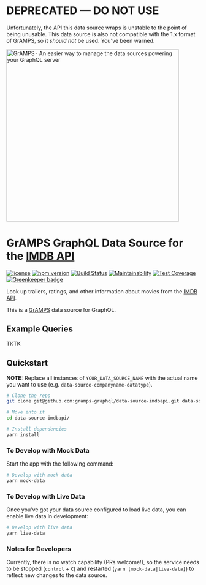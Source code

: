 # DEPRECATED — DO NOT USE

Unfortunately, the API this data source wraps is unstable to the point of being unusable. This data source is also not compatible with the 1.x format of GrAMPS, so it _should not_ be used. You've been warned.

<a href="https://ibm.biz/gramps-graphql"><img src="https://gramps-graphql.github.io/gramps-express/assets/img/gramps-banner.png" alt="GrAMPS · An easier way to manage the data sources powering your GraphQL server" width="450"></a>

# GrAMPS GraphQL Data Source for the [IMDB API](http://www.theimdbapi.org/)
[![license](https://img.shields.io/npm/l/@gramps/data-source-imdbapi.svg)](https://github.com/gramps-graphql/data-source-imdbapi/blob/master/LICENSE) [![npm version](https://img.shields.io/npm/v/@gramps/data-source-imdbapi.svg?style=flat)](https://www.npmjs.com/package/@gramps/data-source-imdbapi) [![Build Status](https://travis-ci.org/gramps-graphql/data-source-imdbapi.svg?branch=master)](https://travis-ci.org/gramps-graphql/data-source-imdbapi) [![Maintainability](https://api.codeclimate.com/v1/badges/ac264833fac1fbd1afe0/maintainability)](https://codeclimate.com/github/gramps-graphql/data-source-imdbapi/maintainability) [![Test Coverage](https://api.codeclimate.com/v1/badges/ac264833fac1fbd1afe0/test_coverage)](https://codeclimate.com/github/gramps-graphql/data-source-imdbapi/test_coverage) [![Greenkeeper badge](https://badges.greenkeeper.io/gramps-graphql/data-source-imdbapi.svg)](https://greenkeeper.io/)

Look up trailers, ratings, and other information about movies from the [IMDB API](http://www.theimdbapi.org/).

This is a [GrAMPS](https://ibm.biz/gramps-graphql) data source for GraphQL.

## Example Queries

TKTK

## Quickstart

**NOTE:** Replace all instances of `YOUR_DATA_SOURCE_NAME` with the actual name you want to use (e.g. `data-source-companyname-datatype`).

```sh
# Clone the repo
git clone git@github.com:gramps-graphql/data-source-imdbapi.git data-source-YOUR_DATA_SOURCE_NAME

# Move into it
cd data-source-imdbapi/

# Install dependencies
yarn install
```

### To Develop with Mock Data

Start the app with the following command:

```sh
# Develop with mock data
yarn mock-data
```

### To Develop with Live Data

Once you’ve got your data source configured to load live data, you can enable live data in development:

```sh
# Develop with live data
yarn live-data
```

### Notes for Developers

Currently, there is no watch capability (PRs welcome!), so the service needs to be stopped (`control` + `C`) and restarted (`yarn [mock-data|live-data]`) to reflect new changes to the data source.
